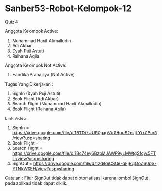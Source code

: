 # Sanber53-Robot-Kelompok-12

Quiz 4

Anggota Kelompok Active:
1. Muhammad Hanif Akmalludin
2. Adi Akbar
3. Dyah Puji Astuti
4. Raihana Aqila

Anggota Kelompok Not Active:
1. Handika Pranajaya (Not Active)

Tugas Yang Dikerjakan :
1. SignIn (Dyah Puji Astuti)
2. Book Flight (Adi Akbar)
3. Search Flight (Muhammad Hanif Akmalludin)
4. Book Flight (Raihana Aqila)

Link Video :
1. SignIn = https://drive.google.com/file/d/1BTDfkUUR0gagVtr5HpoE2edjLYtxGPm5/view?usp=sharing
2. Book Flight =
3. Search Flight = https://drive.google.com/file/d/1Bc746y6BzbMJAWP9yLMWtgSfcyc5FTLr/view?usp=sharing
4. SignOut = https://drive.google.com/file/d/12d8qiCSOe-qFjR3jQoZ6UpS-YTNkWSEH/view?usp=sharing

Catatan : 
Fitur SignOut tidak dapat diotomatisasi karena tombol SignOut pada aplikasi tidak dapat diklik.
